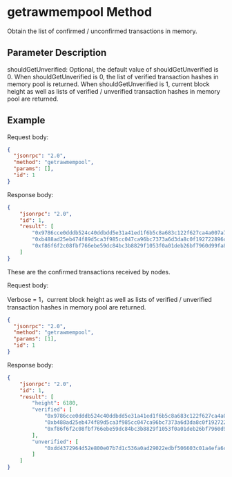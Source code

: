 ﻿# getrawmempool Method

Obtain the list of confirmed / unconfirmed transactions in memory.

## Parameter Description

shouldGetUnverified: Optional, the default value of shouldGetUnverified is 0. When shouldGetUnverified is 0, the list of verified transaction hashes in memory pool is returned. When shouldGetUnverified is 1, current block height as well as lists of verified / unverified transaction hashes in memory pool are returned.

## Example

Request body:

```json
{
  "jsonrpc": "2.0",
  "method": "getrawmempool",
  "params": [],
  "id": 1
}
```

Response body:

```json
{
    "jsonrpc": "2.0",
    "id": 1,
    "result": [
        "0x9786cce0dddb524c40ddbdd5e31a41ed1f6b5c8a683c122f627ca4a007a7cf4e",
        "0xb488ad25eb474f89d5ca3f985cc047ca96bc7373a6d3da8c0f192722896c1cd7",
        "0xf86f6f2c08fbf766ebe59dc84bc3b8829f1053f0a01deb26bf7960d99fa86cd6"
    ]
}
```

These are the confirmed transactions received by nodes.

Request body:

Verbose = 1，current block height as well as lists of verified / unverified transaction hashes in memory pool are returned.

```json
{
  "jsonrpc": "2.0",
  "method": "getrawmempool",
  "params": [1],
  "id": 1
}
```

Response body:

```json
{
    "jsonrpc": "2.0",
    "id": 1,
    "result": [
        "height": 6180,
        "verified": [
            "0x9786cce0dddb524c40ddbdd5e31a41ed1f6b5c8a683c122f627ca4a007a7cf4e",
            "0xb488ad25eb474f89d5ca3f985cc047ca96bc7373a6d3da8c0f192722896c1cd7",
            "0xf86f6f2c08fbf766ebe59dc84bc3b8829f1053f0a01deb26bf7960d99fa86cd6"
        ],
        "unverified": [
            "0xdd4372964d52e800e07b7d1c536a0ad29022edbf506603c01a4efa6cc0b4e1c6"
        ]
    ]
}
```

